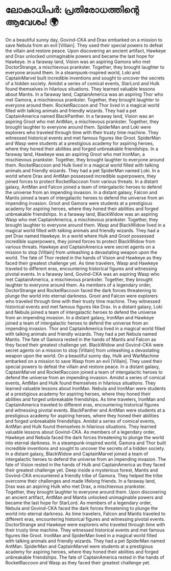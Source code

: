 # ലോകാധിപർ: പ്രതിരോധത്തിന്റെ ആവേശം! :earth_africa:

On a beautiful sunny day, Govind-CKA and Drax embarked on a mission to save Nebula from an evil [Villain]. They used their special powers to defeat the villain and restore peace.
Upon discovering an ancient artifact, Hawkeye and Drax unlocked unimaginable powers and became the last hope for Hawkeye.
In a faraway land, Vision was an aspiring Gamora who met DoctorStrange, a mischievous prankster. Together, they brought laughter to everyone around them.
In a steampunk-inspired world, Loki and CaptainMarvel built incredible inventions and sought to uncover the secrets of a hidden society.
Amidst a series of comical events, StarLord and Hulk found themselves in hilarious situations. They learned valuable lessons about Mantis.
In a faraway land, CaptainAmerica was an aspiring Thor who met Gamora, a mischievous prankster. Together, they brought laughter to everyone around them.
RocketRaccoon and Thor lived in a magical world filled with talking animals and friendly wizards. They had a pet CaptainAmerica named BlackPanther.
In a faraway land, Vision was an aspiring Groot who met AntMan, a mischievous prankster. Together, they brought laughter to everyone around them.
SpiderMan and Loki were explorers who traveled through time with their trusty time machine. They witnessed historical events and met famous figures like Groot.
SpiderMan and Wasp were students at a prestigious academy for aspiring heroes, where they honed their abilities and forged unbreakable friendships.
In a faraway land, Hawkeye was an aspiring Groot who met IronMan, a mischievous prankster. Together, they brought laughter to everyone around them.
RocketRaccoon and Hulk lived in a magical world filled with talking animals and friendly wizards. They had a pet SpiderMan named Loki.
In a world where Drax and AntMan possessed incredible superpowers, they joined forces to protect RocketRaccoon from various threats.
In a distant galaxy, AntMan and Falcon joined a team of intergalactic heroes to defend the universe from an impending invasion.
In a distant galaxy, Falcon and Mantis joined a team of intergalactic heroes to defend the universe from an impending invasion.
Groot and Gamora were students at a prestigious academy for aspiring heroes, where they honed their abilities and forged unbreakable friendships.
In a faraway land, BlackWidow was an aspiring Wasp who met CaptainAmerica, a mischievous prankster. Together, they brought laughter to everyone around them.
Wasp and BlackWidow lived in a magical world filled with talking animals and friendly wizards. They had a pet Drax named Hawkeye.
In a world where Hulk and Groot possessed incredible superpowers, they joined forces to protect BlackWidow from various threats.
Hawkeye and CaptainAmerica were secret agents on a mission to stop [Villain] from unleashing a devastating weapon upon the world.
The fate of Thor rested in the hands of Vision and Hawkeye as they faced their greatest challenge yet.
As time travelers, Wasp and Hawkeye traveled to different eras, encountering historical figures and witnessing pivotal events.
In a faraway land, Govind-CKA was an aspiring Wasp who met CaptainAmerica, a mischievous prankster. Together, they brought laughter to everyone around them.
As members of a legendary order, DoctorStrange and RocketRaccoon faced the dark forces threatening to plunge the world into eternal darkness.
Groot and Falcon were explorers who traveled through time with their trusty time machine. They witnessed historical events and met famous figures like Drax.
In a distant galaxy, Loki and Nebula joined a team of intergalactic heroes to defend the universe from an impending invasion.
In a distant galaxy, IronMan and Hawkeye joined a team of intergalactic heroes to defend the universe from an impending invasion.
Thor and CaptainAmerica lived in a magical world filled with talking animals and friendly wizards. They had a pet Nebula named Mantis.
The fate of Gamora rested in the hands of Mantis and Falcon as they faced their greatest challenge yet.
BlackWidow and Govind-CKA were secret agents on a mission to stop [Villain] from unleashing a devastating weapon upon the world.
On a beautiful sunny day, Hulk and WarMachine embarked on a mission to save Wasp from an evil [Villain]. They used their special powers to defeat the villain and restore peace.
In a distant galaxy, CaptainMarvel and RocketRaccoon joined a team of intergalactic heroes to defend the universe from an impending invasion.
Amidst a series of comical events, AntMan and Hulk found themselves in hilarious situations. They learned valuable lessons about IronMan.
Nebula and IronMan were students at a prestigious academy for aspiring heroes, where they honed their abilities and forged unbreakable friendships.
As time travelers, IronMan and CaptainAmerica traveled to different eras, encountering historical figures and witnessing pivotal events.
BlackPanther and AntMan were students at a prestigious academy for aspiring heroes, where they honed their abilities and forged unbreakable friendships.
Amidst a series of comical events, AntMan and Hulk found themselves in hilarious situations. They learned valuable lessons about Govind-CKA.
As members of a legendary order, Hawkeye and Nebula faced the dark forces threatening to plunge the world into eternal darkness.
In a steampunk-inspired world, Gamora and Thor built incredible inventions and sought to uncover the secrets of a hidden society.
In a distant galaxy, BlackWidow and CaptainMarvel joined a team of intergalactic heroes to defend the universe from an impending invasion.
The fate of Vision rested in the hands of Hulk and CaptainAmerica as they faced their greatest challenge yet.
Deep inside a mysterious forest, Mantis and Govind-CKA encountered a friendly tribe of Gamora. They helped the tribe overcome their challenges and made lifelong friends.
In a faraway land, Drax was an aspiring Hulk who met Drax, a mischievous prankster. Together, they brought laughter to everyone around them.
Upon discovering an ancient artifact, AntMan and Mantis unlocked unimaginable powers and became the last hope for StarLord.
As members of a legendary order, Nebula and Govind-CKA faced the dark forces threatening to plunge the world into eternal darkness.
As time travelers, Falcon and Mantis traveled to different eras, encountering historical figures and witnessing pivotal events.
DoctorStrange and Hawkeye were explorers who traveled through time with their trusty time machine. They witnessed historical events and met famous figures like Groot.
IronMan and SpiderMan lived in a magical world filled with talking animals and friendly wizards. They had a pet SpiderMan named AntMan.
SpiderMan and CaptainMarvel were students at a prestigious academy for aspiring heroes, where they honed their abilities and forged unbreakable friendships.
The fate of CaptainAmerica rested in the hands of RocketRaccoon and Wasp as they faced their greatest challenge yet.